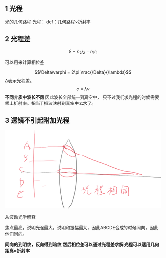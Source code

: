 
## 1 光程  

光的几何路程 
光程：
def：几何路程×折射率

## 2 光程差  

$$\delta = n_2r_2 - n_1r_1$$

可以用来计算相位差

$$\Delta\varphi = 2\pi \frac{\Delta}{\lambda}$$
$\Delta$表示光程差。
$$c=\lambda\nu $$
**不同介质中波长不同**
因此波长全部统一到真空中，
只不过我们求光程的时候需要乘上折射率。相当于把波映射到真空中去求了。


## 3 透镜不引起附加光程  


![Alt text](image-7.png)

从波动光学解释

焦点最亮，说明光强最大，说明和振幅最大，因此ABCDE合成的时候同向，因此他们同向。

**同向的到明纹，反向得到暗纹**
**然后相位差可以通过光程差求解**
**光程可以适用几何距离×折射率**

